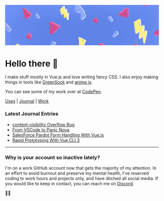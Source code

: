 ![Cool hand-drawn 80s-style banner image with lightning bolts, confetti, and other shapes](https://raw.githubusercontent.com/bloqhead/bloqhead/master/banner-sml.jpg)

# Hello there 👋

I make stuff mostly in Vue.js and love writing fancy CSS. I also enjoy making things in tools like [GreenSock](https://greensock.com/) and [anime.js](https://animejs.com/).

You can see some of my work over at [CodePen](https://codepen.io/bloqhead).

[Uses](https://daryn.codes/uses/) | [Journal](https://daryn.codes/journal/) | [Work](https://daryn.codes/work/)

### Latest Journal Entries

* [content-visibility Overflow Bug](https://daryn.codes/journal/content-visibility-overflow-bug/)
* [From VSCode to Panic Nova](https://daryn.codes/journal/from-vscode-to-nova/)
* [SalesForce Pardot Form Handling With Vue.js](https://daryn.codes/journal/salesforce-pardot-form-handling-vuejs/)
* [Rapid Prototyping With Vue CLI 3](https://daryn.codes/journal/rapid-prototyping-vue-cli-3/)

---

### Why is your account so inactive lately?

I'm on a work GitHub account now that gets the majority of my attention. In an effort to avoid burnout and preserve my mental health, I've reserved coding to work hours and projects only, and have ditched all social media. If you would like to keep in contact, you can reach me on [Discord](https://discordapp.com/users/866917520627859457).

✌🏻
